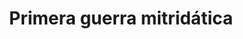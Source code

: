 ﻿---
title: "Primera guerra mitridática"
permalink: periodes_164.html
layout: periode
dataInici: -88
dataFi: -84
sidebar: periodes
pares:
  - 59:
    title: "Guerras Mitridáticas"
    dataInici: "(-89)"
    dataFi: "(-63)"

fills:
jocsPrincipals:
jocsEscenaris:
jocsEpoca:
jocsEpocaEscenaris:
  - title: "Historia Romana"
    bggId: 42481
    escenari: "Rise of Sulla"
    dataInici: -85-04
    dataFi: -82-12

---
